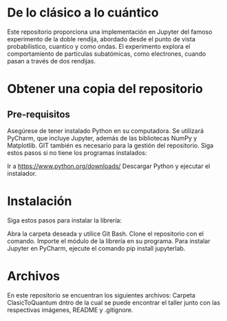 # De lo clásico a lo cuántico
Este repositorio proporciona una implementación en Jupyter del famoso experimento de la doble rendija, abordado desde el punto de vista probabilistico, cuantico y como ondas. El experimento explora el comportamiento de partículas subatómicas, como electrones, cuando pasan a través de dos rendijas. 

# Obtener una copia del repositorio
## Pre-requisitos
Asegúrese de tener instalado Python en su computadora. Se utilizará PyCharm, que incluye Jupyter, además de las bibliotecas NumPy y Matplotlib. GIT también es necesario para la gestión del repositorio. Siga estos pasos si no tiene los programas instalados:

Ir a https://www.python.org/downloads/
Descargar Python y ejecutar el instalador.

# Instalación
Siga estos pasos para instalar la librería:

Abra la carpeta deseada y utilice Git Bash.
Clone el repositorio con el comando.
Importe el módulo de la librería en su programa.
Para instalar Jupyter en PyCharm, ejecute el comando pip install jupyterlab.

# Archivos
En este repositorio se encuentran los siguientes archivos: Carpeta ClasicToQuantum dntro de la cual se puede encontrar el taller junto con las respectivas imágenes, README y .gitignore.
